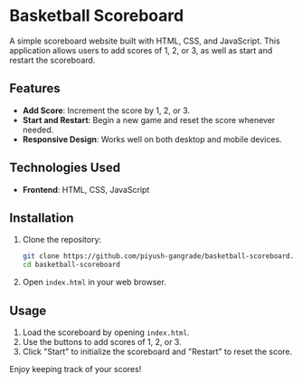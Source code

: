 # Basketball Scoreboard

A simple scoreboard website built with HTML, CSS, and JavaScript. This application allows users to add scores of 1, 2, or 3, as well as start and restart the scoreboard.

## Features

- **Add Score**: Increment the score by 1, 2, or 3.
- **Start and Restart**: Begin a new game and reset the score whenever needed.
- **Responsive Design**: Works well on both desktop and mobile devices.

## Technologies Used

- **Frontend**: HTML, CSS, JavaScript

## Installation

1. Clone the repository:
    ```bash
    git clone https://github.com/piyush-gangrade/basketball-scoreboard.git
    cd basketball-scoreboard
    ```

2. Open `index.html` in your web browser.

## Usage

1. Load the scoreboard by opening `index.html`.
2. Use the buttons to add scores of 1, 2, or 3.
3. Click "Start" to initialize the scoreboard and "Restart" to reset the score.

Enjoy keeping track of your scores!
